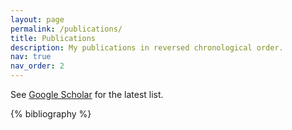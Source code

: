 ```yaml
---
layout: page
permalink: /publications/
title: Publications
description: My publications in reversed chronological order. 
nav: true
nav_order: 2
---
```

See [Google Scholar](https://scholar.google.com/citations?user=8XFlTFIAAAAJ&hl=en) for the latest list.

<!-- _pages/publications.md -->
<div class="publications">

{% bibliography %}

</div>
